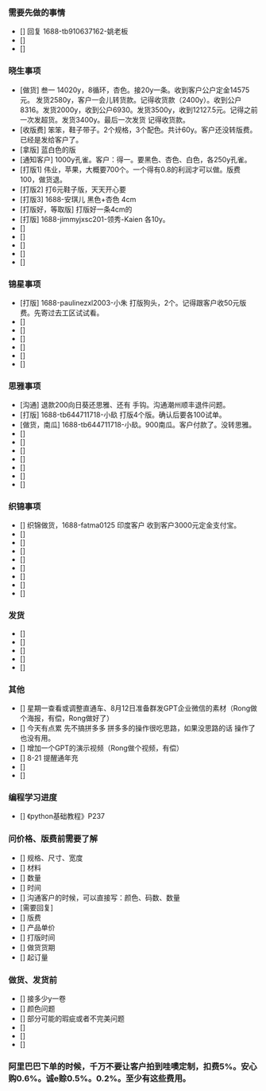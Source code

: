 ### 需要先做的事情
- [] 回复 1688-tb910637162-姚老板
- [] 
- [] 

### 晓生事项
- [做货] 叁一 14020y，8循环，杏色。接20y一条。收到客户公户定金14575元。 发货2580y，客户一会儿转货款。记得收货款（2400y）。收到公户8316。发货2000y，收到公户6930。发货3500y，收到12127.5元。记得之前一次发超货。发货3400y。最后一次发货 记得收货款。
- [收版费] 笨笨，鞋子带子。2个规格，3个配色。共计60y。客户还没转版费。已经是发给客户了。
- [拿版] 蓝白色的版
- [通知客户] 1000y孔雀。客户：得一。要黑色、杏色、白色，各250y孔雀。
- [打版1] 伟业，苹果，大概要700个。一个得有0.8的利润才可以做。版费100，做货退。
- [打版2] 打6元鞋子版，天天开心要
- [打版3] 1688-安琪儿 黑色+杏色 4cm 
- [打版好，等取版] 打版好一条4cm的
- [打版] 1688-jimmyjxsc201-领秀-Kaien 各10y。 
- [] 
- [] 
- [] 
- [] 
- [] 

### 锦星事项
- [打版] 1688-paulinezxl2003-小朱 打版狗头，2个。记得跟客户收50元版费。先寄过去工区试试看。
- [] 
- [] 
- [] 
- [] 
- [] 
- [] 

### 思雅事项
- [沟通] 退款200向日葵还思雅、还有 手钩。沟通潮州顺丰退件问题。
- [打版] 1688-tb644711718-小镹 打版4个版。确认后要各100试单。
- [做货，南瓜] 1688-tb644711718-小镹。900南瓜。客户付款了。没转思雅。
- [] 
- [] 
- [] 
- [] 
- [] 
- [] 
- [] 

### 织锦事项
- [] 织锦做货，1688-fatma0125 印度客户 收到客户3000元定金支付宝。
- []
- [] 
- [] 
- [] 
- [] 
- [] 
- [] 
- [] 

### 发货
- [] 
- [] 
- [] 
- [] 
- [] 



### 其他
- [] 星期一查看或调整直通车、8月12日准备群发GPT企业微信的素材（Rong做个海报，有偿，Rong做好了）
- [] 今天有点累 先不搞拼多多 拼多多的操作很吃思路，如果没思路的话 操作了也没有用。
- [] 增加一个GPT的演示视频（Rong做个视频，有偿）
- [] 8-21 提醒通年充
- [] 
- [] 

### 编程学习进度
- [] 《python基础教程》P237






















### 问价格、版费前需要了解
- [] 规格、尺寸、宽度
- [] 材料
- [] 数量
- [] 时间
- [] 沟通客户的时候，可以直接写：颜色、码数、数量
- [需要回复] 
- [] 版费
- [] 产品单价
- [] 打版时间
- [] 做货货期
- [] 起订量



### 做货、发货前
- [] 接多少y一卷
- [] 颜色问题
- [] 部分可能的瑕疵或者不完美问题
- []
- [] 
- []




### 阿里巴巴下单的时候，千万不要让客户拍到哇噢定制，扣费5%。安心购0.6%。诚e赊0.5%。0.2%。至少有这些费用。